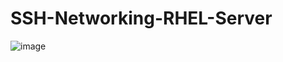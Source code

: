 # SSH-Networking-RHEL-Server

![image](https://github.com/user-attachments/assets/b5522c42-174b-4cd4-a1f9-15931b5bb094)
